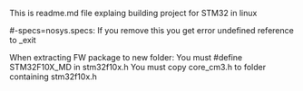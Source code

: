 
This is readme.md file explaing building project for STM32 in linux 


#-specs=nosys.specs: If you remove this you get error undefined reference to _exit


When extracting FW package to new folder:
You must #define STM32F10X_MD in stm32f10x.h
You must copy core_cm3.h to folder containing stm32f10x.h


